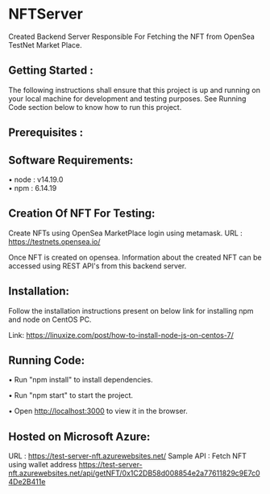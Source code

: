 # NFTServer

Created Backend Server Responsible For Fetching the NFT from OpenSea TestNet Market Place. 
## Getting Started :
 
The following instructions shall ensure that this project is up and running on your local machine for development and testing purposes. 
See Running Code section below to know how to run this project.


## Prerequisites :

## Software Requirements:

•	node : v14.19.0  
•	npm  : 6.14.19

## Creation Of NFT For Testing:
Create NFTs using OpenSea MarketPlace login using metamask.
URL : https://testnets.opensea.io/

Once NFT is created on opensea. Information about the created NFT can be accessed using REST API's from this backend server.

## Installation:
Follow the installation instructions present on below link for installing npm and node on CentOS PC.

Link: https://linuxize.com/post/how-to-install-node-js-on-centos-7/

## Running Code: 

•	Run "npm install" to install dependencies.

•	Run "npm start" to start the project.

•	Open [http://localhost:3000](http://localhost:3000) to view it in the browser.


## Hosted on Microsoft Azure: 

URL : https://test-server-nft.azurewebsites.net/
Sample API :  Fetch NFT using wallet address
https://test-server-nft.azurewebsites.net/api/getNFT/0x1C2DB58d008854e2a77611829c9E7c04De2B411e
